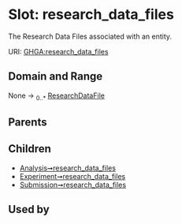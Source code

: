 
# Slot: research_data_files


The Research Data Files associated with an entity.

URI: [GHGA:research_data_files](https://w3id.org/GHGA/research_data_files)


## Domain and Range

None &#8594;  <sub>0..\*</sub> [ResearchDataFile](ResearchDataFile.md)

## Parents


## Children

 *  [Analysis➞research_data_files](Analysis_research_data_files.md)
 *  [Experiment➞research_data_files](Experiment_research_data_files.md)
 *  [Submission➞research_data_files](Submission_research_data_files.md)

## Used by


